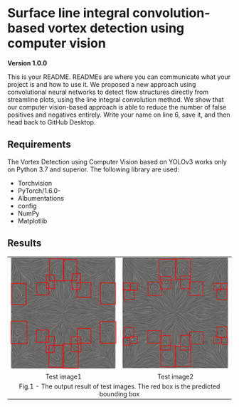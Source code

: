 # Surface line integral convolution-based vortex detection using computer vision
**Version 1.0.0**

This is your README. READMEs are where you can communicate what your project is and how to use it.
We proposed a new approach using convolutional neural networks to detect flow structures directly from streamline plots, using the line integral convolution method. We show that our computer vision-based approach is able to reduce the number of false positives and negatives entirely.
Write your name on line 6, save it, and then head back to GitHub Desktop.

## Requirements
The Vortex Detection using Computer Vision based on YOLOv3 works only on Python 3.7 and superior. The following library are used:
*	Torchvision
*	PyTorch/1.6.0-
*	Albumentations
*	config
*	NumPy
*	Matplotlib


## Results
<table> 
  <tr>
		<td><img src="testimage1.png" height="250" width="250" border="0">    
    </td>
    <td><img src="testimage2.png" height="250" width="250">    
    </td>

 </tr>
	<tr align="center" >
	<td><center>Test image1</center></td>
    <td><center>Test image2</center></td>

  </tr>
  <tr align="center">
    <td colspan="2" >Fig.1 - The output result of test images. The red box is the predicted bounding box</td>
  </tr>	
 </table>


